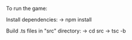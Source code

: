 To run the game:

  Install dependencies:
    -> npm install

  Build .ts files in "src" directory:
    -> cd src
    -> tsc -b
